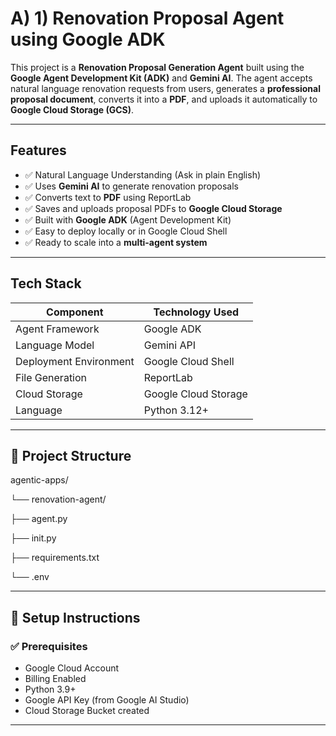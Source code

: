 # A) 1)  Renovation Proposal Agent using Google ADK

This project is a **Renovation Proposal Generation Agent** built using the **Google Agent Development Kit (ADK)** and **Gemini AI**. The agent accepts natural language renovation requests from users, generates a **professional proposal document**, converts it into a **PDF**, and uploads it automatically to **Google Cloud Storage (GCS)**.

---

## Features

- ✅ Natural Language Understanding (Ask in plain English)
- ✅ Uses **Gemini AI** to generate renovation proposals
- ✅ Converts text to **PDF** using ReportLab
- ✅ Saves and uploads proposal PDFs to **Google Cloud Storage**
- ✅ Built with **Google ADK** (Agent Development Kit)
- ✅ Easy to deploy locally or in Google Cloud Shell
- ✅ Ready to scale into a **multi-agent system**

---

##  Tech Stack

| Component                  | Technology Used |
|---------------------------|------------------|
| Agent Framework           | Google ADK       |
| Language Model            | Gemini API       |
| Deployment Environment    | Google Cloud Shell |
| File Generation           | ReportLab        |
| Cloud Storage             | Google Cloud Storage |
| Language                  | Python 3.12+     |

---

## 📁 Project Structure

agentic-apps/

└── renovation-agent/

├── agent.py

├── init.py

├── requirements.txt

└── .env

---

## 🔧 Setup Instructions

### ✅ Prerequisites

- Google Cloud Account
- Billing Enabled
- Python 3.9+
- Google API Key (from Google AI Studio)
- Cloud Storage Bucket created

---
